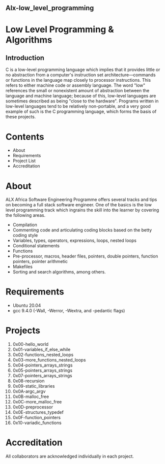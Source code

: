 ## Alx-low_level_programming

# Low Level Programming & Algorithms 

## Introduction

C is a low-level programming language which implies that it provides little or no abstraction from a computer's instruction set architecture—commands or functions in the language map closely to processor instructions. This refers to either machine code or assembly language. The word "low" references the small or nonexistent amount of abstraction between the language and machine language; because of this, low-level languages are sometimes described as being "close to the hardware". Programs written in low-level languages tend to be relatively non-portable, and a very good example of such is the C programming language, which forms the basis of these projects.

# Contents

- About
- Requirements
- Project List
- Accreditation

# About

ALX Africa Software Engineering Programme offers several tracks and tips on becoming a full stack software engineer. One of the basics is the low level programming track which ingrains the skill into the learner by covering the following areas.

- Compilation
- Commenting code and articulating coding blocks based on the betty coding style
- Variables, types, operators, expressions, loops, nested loops
- Conditional statements
- Functions
- Pre-processor, macros, header files, pointers, double pointers, function pointers, pointer arithmetic
- Makefiles
- Sorting and search algorithms, among others.

# Requirements

- Ubuntu 20.04
- gcc 9.4.0 (-Wall, -Werror, -Wextra, and -pedantic flags)

# Projects

1. 0x00-hello_world
2. 0x01-variables_if_else_while
3. 0x02-functions_nested_loops
4. 0x03-more_functions_nested_loops
5. 0x04-pointers_arrays_strings
6. 0x05-pointers_arrays_strings
7. 0x07-pointers_arrays_strings
8. 0x08-recursion
9. 0x09-static_libraries
10. 0x0A-argc_argv
11. 0x0B-malloc_free
12. 0x0C-more_malloc_free
13. 0x0D-preprocessor
14. 0x0E-structures_typedef
15. 0x0F-function_pointers
16. 0x10-variadic_functions



# Accreditation

All collaborators are acknowledged individually in each project.

